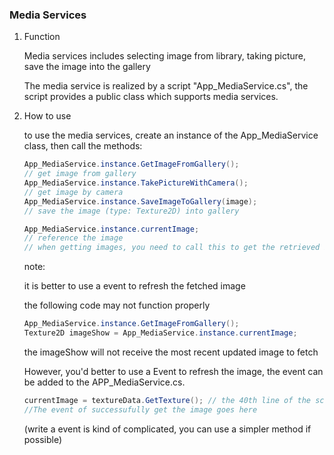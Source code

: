 ### Media Services

1. Function

   Media services includes selecting image from library, taking picture, save the image into the gallery

   The media service is realized by a script "App_MediaService.cs", the script provides a public class which supports media services.

2. How to use

   to use the media services, create an instance of the App_MediaService class, then call the methods:

   ```csharp
   App_MediaService.instance.GetImageFromGallery();
   // get image from gallery
   App_MediaService.instance.TakePictureWithCamera();
   // get image by camera
   App_MediaService.instance.SaveImageToGallery(image);
   // save the image (type: Texture2D) into gallery
   
   App_MediaService.instance.currentImage;
   // reference the image
   // when getting images, you need to call this to get the retrieved image
   ```
   

   note: 

   it is better to use a event to refresh the fetched image

   the following code may not function properly

   ```csharp
   App_MediaService.instance.GetImageFromGallery();
   Texture2D imageShow = App_MediaService.instance.currentImage;
   ```

   the imageShow will not receive the most recent updated image to fetch

   However, you'd better to use a Event to refresh the image, the event can be added to the APP_MediaService.cs.

   ```csharp
   currentImage = textureData.GetTexture(); // the 40th line of the script
   //The event of successufully get the image goes here
   ```

   (write a event is kind of complicated, you can use a simpler method if possible)